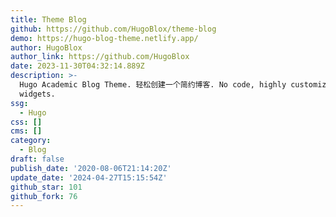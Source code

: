 ```yaml
---
title: Theme Blog
github: https://github.com/HugoBlox/theme-blog
demo: https://hugo-blog-theme.netlify.app/
author: HugoBlox
author_link: https://github.com/HugoBlox
date: 2023-11-30T04:32:14.889Z
description: >-
  Hugo Academic Blog Theme. 轻松创建一个简约博客. No code, highly customizable using
  widgets.
ssg:
  - Hugo
css: []
cms: []
category:
  - Blog
draft: false
publish_date: '2020-08-06T21:14:20Z'
update_date: '2024-04-27T15:15:54Z'
github_star: 101
github_fork: 76
---
```

